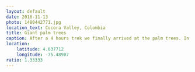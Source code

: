 ```yaml
---
layout: default
date: 2016-11-13
photo: 1480442771.jpg
location_text: Cocora Valley, Colombia
title: Giant palm trees
caption: After a 4 hours trek we finally arrived at the palm trees. In this valley there are the tallest 'Wax Palm' trees in the world. They could reach 50 meters high!
location:
    latitude: 4.637712
    longitude: -75.48907
ratio: 1.33333
---
```

